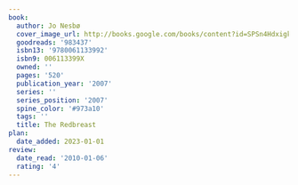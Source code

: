```yaml
---
book:
  author: Jo Nesbø
  cover_image_url: http://books.google.com/books/content?id=SPSn4HdxigkC&printsec=frontcover&img=1&zoom=1&edge=curl&source=gbs_api
  goodreads: '983437'
  isbn13: '9780061133992'
  isbn9: 006113399X
  owned: ''
  pages: '520'
  publication_year: '2007'
  series: ''
  series_position: '2007'
  spine_color: '#973a10'
  tags: ''
  title: The Redbreast
plan:
  date_added: 2023-01-01
review:
  date_read: '2010-01-06'
  rating: '4'
---
```

